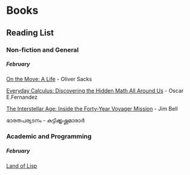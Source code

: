 # Books 

## Reading List
### Non-fiction and General
##### February
[On the Move: A Life][1] - Oliver Sacks

[Everyday Calculus: Discovering the Hidden Math All Around Us][2] - Oscar E.Fernandez

[The Interstellar Age: Inside the Forty-Year Voyager Mission][3] - Jim Bell

ഭാരതപര്യടനം - കുട്ടിക്കൃഷ്ണമാരാർ 


### Academic and Programming
##### February
[Land of Lisp][4]


[1]: http://www.amazon.com/Move-Life-Oliver-Sacks/dp/0804170932/ref=sr_1_1/189-2964937-9460644?ie=UTF8&qid=1455059714&sr=8-1&keywords=Life+on+the+move
[2]: http://www.amazon.com/Everyday-Calculus-Discovering-Hidden-Around/dp/0691157553/ref=sr_1_1?ie=UTF8&qid=1455059912&sr=8-1&keywords=Everyday+Calculus
[3]: http://www.amazon.com/Interstellar-Age-Forty-Year-Voyager-Mission/dp/0525954325/ref=sr_1_1?ie=UTF8&qid=1455060020&sr=8-1&keywords=the+interstellar+age+inside+the+forty-year+voyager+mission
[4]: http://landoflisp.com/
